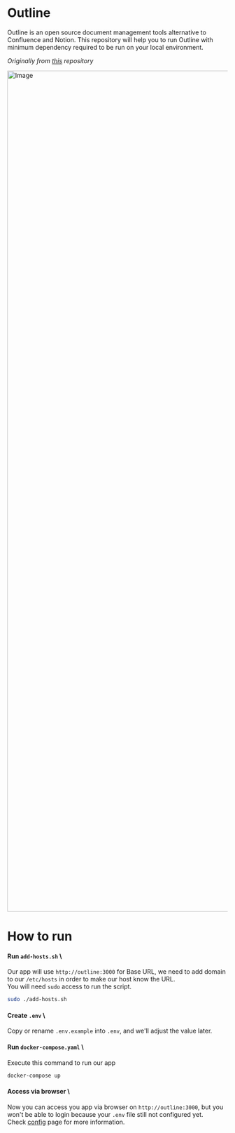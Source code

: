 # Outline
Outline is an open source document management tools alternative to Confluence and Notion. This repository will help you to run Outline with minimum dependency required to be run on your local environment. 

*Originally from [this](https://github.com/outline/outline) repository*

<img width="1918" alt="Image" src="https://github.com/user-attachments/assets/a38d09de-c3a2-4536-b431-22f103ade3cd" />

# How to run

#### Run `add-hosts.sh` \
Our app will use `http://outline:3000` for Base URL, we need to add domain to our `/etc/hosts` in order to make our host know the URL. \
You will need `sudo` access to run the script.
```sh
sudo ./add-hosts.sh 
```

#### Create `.env` \
Copy or rename `.env.example` into `.env`, and we'll adjust the value later.

#### Run `docker-compose.yaml` \
Execute this command to run our app 
```sh
docker-compose up
```

#### Access via browser \
Now you can access you app via browser on `http://outline:3000`, but you won't be able to login because your `.env` file still not configured yet. \
Check [config](doc/CONFIG.md) page for more information.

